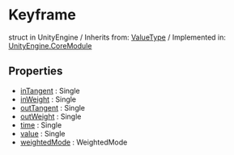 # Keyframe
struct in UnityEngine
 / Inherits from: <a href="https://docs.unity3d.com/6000.0/Documentation/ScriptReference/ValueType.html" target="_blank">ValueType</a> / Implemented in: <a href="https://docs.unity3d.com/6000.0/Documentation/ScriptReference/UnityEngine.CoreModule.html" target="_blank">UnityEngine.CoreModule</a>
## Properties
- <a href="https://docs.unity3d.com/6000.0/Documentation/ScriptReference/Keyframe-inTangent.html" target="_blank">inTangent</a> : Single
- <a href="https://docs.unity3d.com/6000.0/Documentation/ScriptReference/Keyframe-inWeight.html" target="_blank">inWeight</a> : Single
- <a href="https://docs.unity3d.com/6000.0/Documentation/ScriptReference/Keyframe-outTangent.html" target="_blank">outTangent</a> : Single
- <a href="https://docs.unity3d.com/6000.0/Documentation/ScriptReference/Keyframe-outWeight.html" target="_blank">outWeight</a> : Single
- <a href="https://docs.unity3d.com/6000.0/Documentation/ScriptReference/Keyframe-time.html" target="_blank">time</a> : Single
- <a href="https://docs.unity3d.com/6000.0/Documentation/ScriptReference/Keyframe-value.html" target="_blank">value</a> : Single
- <a href="https://docs.unity3d.com/6000.0/Documentation/ScriptReference/Keyframe-weightedMode.html" target="_blank">weightedMode</a> : WeightedMode

